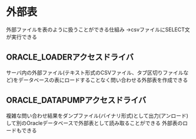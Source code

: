 # 外部表
外部ファイルを表のように扱うことができる仕組み
→csvファイルにSELECT文が実行できる
## ORACLE_LOADERアクセスドライバ
サーバ内の外部ファイル(テキスト形式のCSVファイル、タブ区切りファイルなど)をデータベースの表にロードすることなく問い合わせる外部表を作成できる
## ORACLE_DATAPUMPアクセスドライバ
複雑な問い合わせ結果をダンプファイル(バイナリ形式)として出力(アンロード)して別のOracleデータベースで外部表として読み取ることができる
外部表のロードもできる
